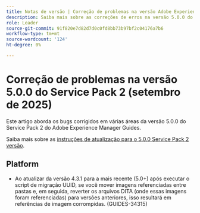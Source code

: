```yaml
---
title: Notas de versão | Correção de problemas na versão Adobe Experience Manager Guides 5.0.0 Service Pack 2
description: Saiba mais sobre as correções de erros na versão 5.0.0 do Service Pack 2 do Adobe Experience Manager Guides
role: Leader
source-git-commit: 91f820e7d82d7d0c0fd8bb73b97bf2c04176a7b6
workflow-type: tm+mt
source-wordcount: '124'
ht-degree: 0%

---
```


# Correção de problemas na versão 5.0.0 do Service Pack 2 (setembro de 2025)


Este artigo aborda os bugs corrigidos em várias áreas da versão 5.0.0 do Service Pack 2 do Adobe Experience Manager Guides.

Saiba mais sobre as [instruções de atualização para o 5.0.0 Service Pack 2 versão](upgrade-instructions-5-0-0-sp2.md).

## Platform

- Ao atualizar da versão 4.3.1 para a mais recente (5.0+) após executar o script de migração UUID, se você mover imagens referenciadas entre pastas e, em seguida, reverter os arquivos DITA (onde essas imagens foram referenciadas) para versões anteriores, isso resultará em referências de imagem corrompidas. (GUIDES-34315)